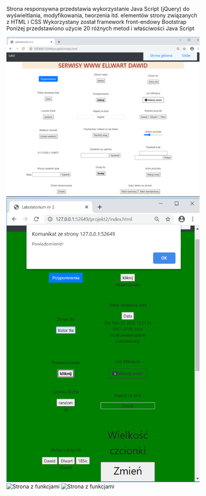 
Strona responsywna przedstawia wykorzystanie Java Script (jQuery) do wyświeltlania, modyfikowania, tworzenia itd. elementów strony związanych z HTML i CSS
Wykorzystany został framework front-endowy Bootstrap
Poniżej przedstawiono użycie 20 różnych metod i właściwości Java Script

![Strona z funkcjami](https://github.com/EllwartDawid/projektowanie-serwisow-www-ellwart-185ic/blob/master/Lab2/ss/lab2-1.PNG)
![Strona z funkcjami](https://github.com/EllwartDawid/projektowanie-serwisow-www-ellwart-185ic/blob/master/Lab2/ss/lab2-2.PNG)
![Strona z funkcjami](https://github.com/EllwartDawid/projektowanie-serwisow-www-ellwart-185ic/lab2/ss/blob/master/lab2-3.PNG)
![Strona z funkcjami](https://github.com/EllwartDawid/projektowanie-serwisow-www-ellwart-185ic/lab2/ss/blob/master/lab2-4.PNG)

